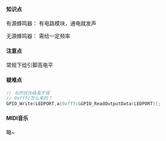 #### 知识点

有源蜂鸣器： 有电路模块，通电就发声

无源蜂鸣器： 需给一定频率


#### 注意点

常规下给引脚高电平



#### 疑难点
```c
// 与的优先级高于或
// 0xfffc怎么来的？
GPIO_Write(LEDPORT,a|0xfffc&GPIO_ReadOutputData(LEDPORT));
```


#### MIDI音乐 

略~